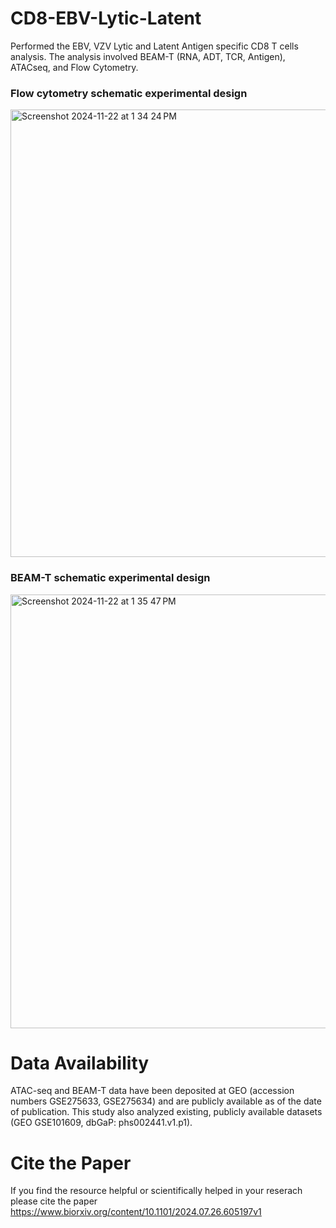 # CD8-EBV-Lytic-Latent
Performed the EBV, VZV Lytic and Latent Antigen specific CD8 T cells analysis. The analysis involved BEAM-T (RNA, ADT, TCR, Antigen), ATACseq, and Flow Cytometry.

### Flow cytometry schematic experimental design
<img width="716" alt="Screenshot 2024-11-22 at 1 34 24 PM" src="https://github.com/user-attachments/assets/ca6dd473-5bcc-4571-bee5-2f7829259508">

### BEAM-T schematic experimental design
<img width="694" alt="Screenshot 2024-11-22 at 1 35 47 PM" src="https://github.com/user-attachments/assets/0d9a24eb-da47-4fb4-894a-43126a704991">

# Data Availability
ATAC-seq and BEAM-T data have been deposited at GEO (accession numbers GSE275633, GSE275634) and are publicly available as of the date of publication. This study also analyzed existing, publicly available datasets (GEO GSE101609, dbGaP: phs002441.v1.p1).

# Cite the Paper
If you find the resource helpful or scientifically helped in your reserach please cite the paper
https://www.biorxiv.org/content/10.1101/2024.07.26.605197v1
